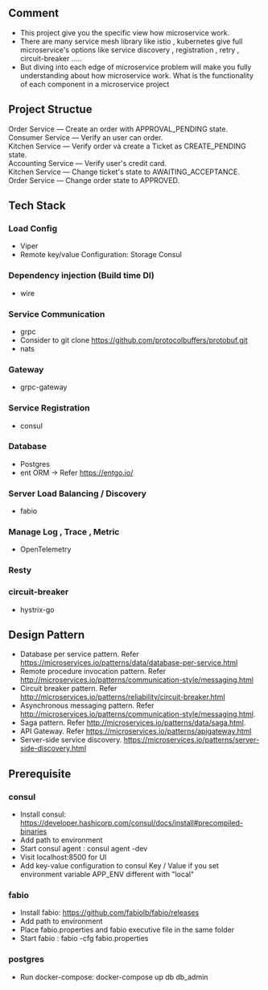 ## Comment
- This project give you the specific view how microservice work.
- There are many service mesh library like istio , kubernetes give full microservice's options like service discovery , registration , retry , circuit-breaker .....
- But diving into each edge of microservice problem will make you fully understanding about how microservice work. What is the functionality of each component in a microservice project

## Project Structue
Order Service — Create an order with APPROVAL_PENDING state. \
Consumer Service — Verify an user can order. \
Kitchen Service — Verify order và create a Ticket as CREATE_PENDING state.\
Accounting Service — Verify user's credit card.\
Kitchen Service — Change ticket's state to AWAITING_ACCEPTANCE.\
Order Service — Change order state to APPROVED.

## Tech Stack
### Load Config
  + Viper
  + Remote key/value Configuration:  Storage Consul
### Dependency injection (Build time DI)
  + wire
### Service Communication
  + grpc 
  + Consider to git clone https://github.com/protocolbuffers/protobuf.git
  + nats
### Gateway
  + grpc-gateway
### Service Registration
  + consul
### Database
  + Postgres
  + ent ORM -> Refer https://entgo.io/
### Server Load Balancing / Discovery
  + fabio
### Manage Log , Trace , Metric
  + OpenTelemetry
### Resty
### circuit-breaker
  + hystrix-go

## Design Pattern
- Database per service pattern. Refer https://microservices.io/patterns/data/database-per-service.html
- Remote procedure invocation pattern. Refer http://microservices.io/patterns/communication-style/messaging.html
- Circuit breaker pattern. Refer http://microservices.io/patterns/reliability/circuit-breaker.html
- Asynchronous messaging pattern. Refer http://microservices.io/patterns/communication-style/messaging.html.
- Saga pattern. Refer http://microservices.io/patterns/data/saga.html.
- API Gateway. Refer https://microservices.io/patterns/apigateway.html
- Server-side service discovery. https://microservices.io/patterns/server-side-discovery.html

## Prerequisite
### consul
   + Install consul: https://developer.hashicorp.com/consul/docs/install#precompiled-binaries
   + Add path to environment
   + Start consul agent : consul agent -dev
   + Visit localhost:8500 for UI
   + Add key-value configuration to consul Key / Value if you set environment variable APP_ENV different with "local"
### fabio
   + Install fabio: https://github.com/fabiolb/fabio/releases
   + Add path to environment
   + Place fabio.properties and fabio executive file in the same folder
   + Start fabio : fabio -cfg fabio.properties
### postgres
   + Run docker-compose: docker-compose up db db_admin
